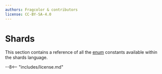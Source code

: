 ```yaml
---
authors: Fragcolor & contributors
license: CC-BY-SA-4.0
---
```


# Shards

This section contains a reference of all the [enum](../shards/types/#enum) constants available within the shards language.

--8<-- "includes/license.md"
